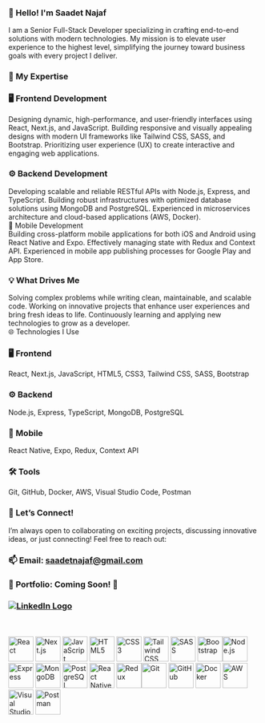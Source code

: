 ### 👋 Hello! I'm Saadet Najaf

I am a Senior Full-Stack Developer specializing in crafting end-to-end solutions with modern technologies. My mission is to elevate user experience to the highest level, simplifying the journey toward business goals with every project I deliver.

### 🚀 My Expertise

### 🖥️ Frontend Development<br/>
Designing dynamic, high-performance, and user-friendly interfaces using React, Next.js, and JavaScript.
Building responsive and visually appealing designs with modern UI frameworks like Tailwind CSS, SASS, and Bootstrap.
Prioritizing user experience (UX) to create interactive and engaging web applications.<br/>
### ⚙️ Backend Development<br/>
Developing scalable and reliable RESTful APIs with Node.js, Express, and TypeScript.
Building robust infrastructures with optimized database solutions using MongoDB and PostgreSQL.
Experienced in microservices architecture and cloud-based applications (AWS, Docker).<br/>
📱 Mobile Development<br/>
Building cross-platform mobile applications for both iOS and Android using React Native and Expo.
Effectively managing state with Redux and Context API.
Experienced in mobile app publishing processes for Google Play and App Store.<br/>

### 💡 What Drives Me<br/>
Solving complex problems while writing clean, maintainable, and scalable code.
Working on innovative projects that enhance user experiences and bring fresh ideas to life.
Continuously learning and applying new technologies to grow as a developer.<br/>
🌐 Technologies I Use<br/>

### 🖥️ Frontend
React, Next.js, JavaScript, HTML5, CSS3, Tailwind CSS, SASS, Bootstrap

### ⚙️ Backend
Node.js, Express, TypeScript, MongoDB, PostgreSQL

### 📱 Mobile
React Native, Expo, Redux, Context API

### 🛠️ Tools
Git, GitHub, Docker, AWS, Visual Studio Code, Postman

### 💬 Let’s Connect!<br/>

I’m always open to collaborating on exciting projects, discussing innovative ideas, or just connecting! Feel free to reach out:<br/>
### 📫 Email: saadetnajaf@gmail.com<br/>
### 💼 Portfolio: Coming Soon! 🚀<br/>
### [![LinkedIn Logo](https://upload.wikimedia.org/wikipedia/commons/c/ca/LinkedIn_logo_initials.png)](https://www.linkedin.com/in/saadetnajaf/)
<br/><br/>
<img src="https://upload.wikimedia.org/wikipedia/commons/a/a7/React-icon.svg" width="50" height="50" alt="React" />  <img src="https://upload.wikimedia.org/wikipedia/commons/8/8e/Nextjs-logo.svg" width="50" height="50" alt="Next.js" /> <img src="https://upload.wikimedia.org/wikipedia/commons/6/6a/JavaScript-logo.png" width="50" height="50" alt="JavaScript" /> <img src="https://upload.wikimedia.org/wikipedia/commons/6/61/HTML5_logo_and_wordmark.svg" width="50" height="50" alt="HTML5" /> <img src="https://upload.wikimedia.org/wikipedia/commons/d/d5/CSS3_logo_and_wordmark.svg" width="50" height="50" alt="CSS3" /> <img src="https://upload.wikimedia.org/wikipedia/commons/d/d5/Tailwind_CSS_Logo.svg" width="50" height="50" alt="Tailwind CSS" /> <img src="https://upload.wikimedia.org/wikipedia/commons/9/96/Sass_Logo_Color.svg" width="50" height="50" alt="SASS" /> <img src="https://upload.wikimedia.org/wikipedia/commons/b/b2/Bootstrap_logo.svg" width="50" height="50" alt="Bootstrap" /><img src="https://upload.wikimedia.org/wikipedia/commons/d/d9/Node.js_logo.svg" width="50" height="50" alt="Node.js" /> <img src="https://upload.wikimedia.org/wikipedia/commons/6/64/Expressjs.png" width="50" height="50" alt="Express" /> <img src="https://upload.wikimedia.org/wikipedia/commons/9/93/MongoDB_Logo.svg" width="50" height="50" alt="MongoDB" /> <img src="https://upload.wikimedia.org/wikipedia/commons/2/29/Postgresql_elephant.svg" width="50" height="50" alt="PostgreSQL" /> <img src="https://upload.wikimedia.org/wikipedia/commons/a/a7/React-icon.svg" width="50" height="50" alt="React Native" /> <img src="https://upload.wikimedia.org/wikipedia/commons/4/49/Redux.png" width="50" height="50" alt="Redux" /><img src="https://upload.wikimedia.org/wikipedia/commons/3/3f/Git_icon.svg" width="50" height="50" alt="Git" /> <img src="https://upload.wikimedia.org/wikipedia/commons/9/91/Octicons-mark-github.svg" width="50" height="50" alt="GitHub" /> <img src="https://upload.wikimedia.org/wikipedia/commons/4/4e/Docker_%28container_engine%29_logo.svg" width="50" height="50" alt="Docker" /> <img src="https://upload.wikimedia.org/wikipedia/commons/9/93/Amazon_Web_Services_Logo.svg" width="50" height="50" alt="AWS" /> <img src="https://upload.wikimedia.org/wikipedia/commons/9/9a/Visual_Studio_Code_1.35_icon.svg" width="50" height="50" alt="Visual Studio Code" /> <img src="https://upload.wikimedia.org/wikipedia/commons/c/c2/Postman_%28software%29.png" width="50" height="50" alt="Postman" />
